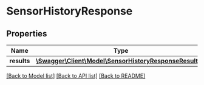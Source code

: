 # SensorHistoryResponse

## Properties
Name | Type | Description | Notes
------------ | ------------- | ------------- | -------------
**results** | [**\Swagger\Client\Model\SensorHistoryResponseResults[]**](SensorHistoryResponseResults.md) |  | [optional] 

[[Back to Model list]](../README.md#documentation-for-models) [[Back to API list]](../README.md#documentation-for-api-endpoints) [[Back to README]](../README.md)


